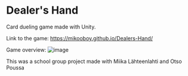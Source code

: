 # Dealer's Hand
Card dueling game made with Unity.

Link to the game: https://mikooboy.github.io/Dealers-Hand/

Game overview:
![image](https://user-images.githubusercontent.com/73204452/110695799-f9ec1700-81f2-11eb-8639-ce2f5aaff8fe.png)



This was a school group project made with Miika Lähteenlahti and Otso Poussa
